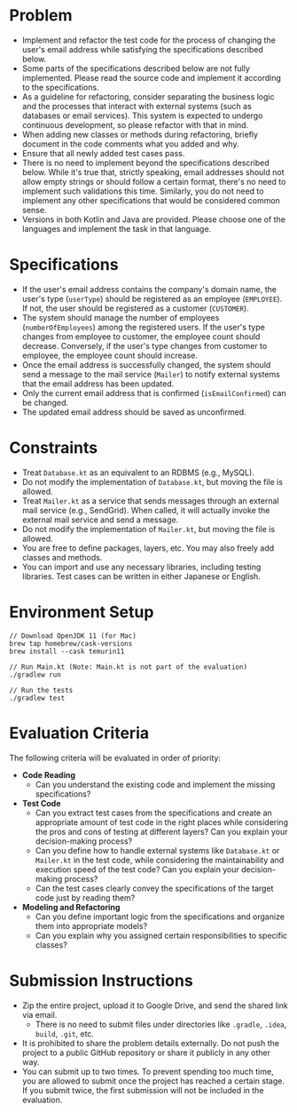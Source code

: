 # Problem

- Implement and refactor the test code for the process of changing the user's email address while satisfying the specifications described below.
- Some parts of the specifications described below are not fully implemented. Please read the source code and implement it according to the specifications.
- As a guideline for refactoring, consider separating the business logic and the processes that interact with external systems (such as databases or email services). This system is expected to undergo continuous development, so please refactor with that in mind.
- When adding new classes or methods during refactoring, briefly document in the code comments what you added and why.
- Ensure that all newly added test cases pass.
- There is no need to implement beyond the specifications described below. While it's true that, strictly speaking, email addresses should not allow empty strings or should follow a certain format, there's no need to implement such validations this time. Similarly, you do not need to implement any other specifications that would be considered common sense.
- Versions in both Kotlin and Java are provided. Please choose one of the languages and implement the task in that language.

# Specifications

- If the user's email address contains the company's domain name, the user's type (`userType`) should be registered as an employee (`EMPLOYEE`). If not, the user should be registered as a customer (`CUSTOMER`).
- The system should manage the number of employees (`numberOfEmployees`) among the registered users. If the user's type changes from employee to customer, the employee count should decrease. Conversely, if the user's type changes from customer to employee, the employee count should increase.
- Once the email address is successfully changed, the system should send a message to the mail service (`Mailer`) to notify external systems that the email address has been updated.
- Only the current email address that is confirmed (`isEmailConfirmed`) can be changed.
- The updated email address should be saved as unconfirmed.

# Constraints

- Treat `Database.kt` as an equivalent to an RDBMS (e.g., MySQL).
- Do not modify the implementation of `Database.kt`, but moving the file is allowed.
- Treat `Mailer.kt` as a service that sends messages through an external mail service (e.g., SendGrid). When called, it will actually invoke the external mail service and send a message.
- Do not modify the implementation of `Mailer.kt`, but moving the file is allowed.
- You are free to define packages, layers, etc. You may also freely add classes and methods.
- You can import and use any necessary libraries, including testing libraries. Test cases can be written in either Japanese or English.


# Environment Setup

```
// Download OpenJDK 11 (for Mac)
brew tap homebrew/cask-versions
brew install --cask temurin11

// Run Main.kt (Note: Main.kt is not part of the evaluation)
./gradlew run

// Run the tests
./gradlew test
```

# Evaluation Criteria
The following criteria will be evaluated in order of priority:

- **Code Reading**
  - Can you understand the existing code and implement the missing specifications?
- **Test Code**
  - Can you extract test cases from the specifications and create an appropriate amount of test code in the right places while considering the pros and cons of testing at different layers? Can you explain your decision-making process?
  - Can you define how to handle external systems like `Database.kt` or `Mailer.kt` in the test code, while considering the maintainability and execution speed of the test code? Can you explain your decision-making process?
  - Can the test cases clearly convey the specifications of the target code just by reading them?
- **Modeling and Refactoring**
  - Can you define important logic from the specifications and organize them into appropriate models?
  - Can you explain why you assigned certain responsibilities to specific classes?

# Submission Instructions

- Zip the entire project, upload it to Google Drive, and send the shared link via email.
  - There is no need to submit files under directories like `.gradle`, `.idea`, `build`, `.git`, etc.
- It is prohibited to share the problem details externally. Do not push the project to a public GitHub repository or share it publicly in any other way.
- You can submit up to two times. To prevent spending too much time, you are allowed to submit once the project has reached a certain stage. If you submit twice, the first submission will not be included in the evaluation.

